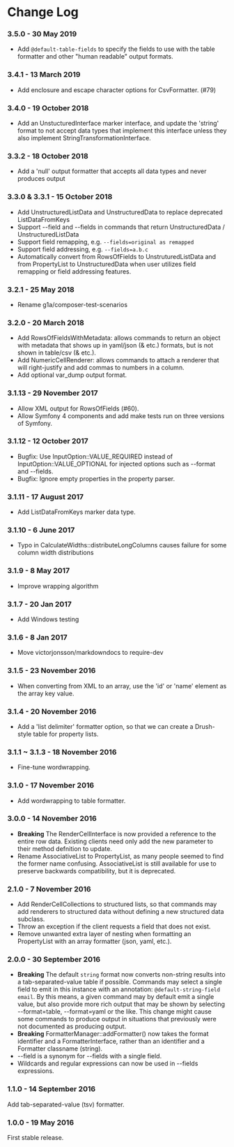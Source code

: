 # Change Log

### 3.5.0 - 30 May 2019

- Add `@default-table-fields` to specify the fields to use with the table formatter and other "human readable" output formats.

### 3.4.1 - 13 March 2019

- Add enclosure and escape character options for CsvFormatter. (#79)

### 3.4.0 - 19 October 2018

- Add an UnstucturedInterface marker interface, and update the 'string' format to not accept data types that implement this interface unless they also implement StringTransformationInterface.

### 3.3.2 - 18 October 2018

- Add a 'null' output formatter that accepts all data types and never produces output

### 3.3.0 & 3.3.1 - 15 October 2018

- Add UnstructuredListData and UnstructuredData to replace deprecated ListDataFromKeys
- Support --field and --fields in commands that return UnstructuredData / UnstructuredListData
- Support field remapping, e.g. `--fields=original as remapped`
- Support field addressing, e.g. `--fields=a.b.c`
- Automatically convert from RowsOfFields to UnstruturedListData and from PropertyList to UnstructuredData when user utilizes field remapping or field addressing features.

### 3.2.1 - 25 May 2018

- Rename g1a/composer-test-scenarios

### 3.2.0 - 20 March 2018

- Add RowsOfFieldsWithMetadata: allows commands to return an object with metadata that shows up in yaml/json (& etc.) formats, but is not shown in table/csv (& etc.).
- Add NumericCellRenderer: allows commands to attach a renderer that will right-justify and add commas to numbers in a column.
- Add optional var_dump output format.

### 3.1.13 - 29 November 2017

- Allow XML output for RowsOfFields (#60).
- Allow Symfony 4 components and add make tests run on three versions of Symfony.

### 3.1.12 - 12 October 2017

- Bugfix: Use InputOption::VALUE_REQUIRED instead of InputOption::VALUE_OPTIONAL
  for injected options such as --format and --fields.
- Bugfix: Ignore empty properties in the property parser.

### 3.1.11 - 17 August 2017

- Add ListDataFromKeys marker data type.

### 3.1.10 - 6 June 2017

- Typo in CalculateWidths::distributeLongColumns causes failure for some column width distributions

### 3.1.9 - 8 May 2017

- Improve wrapping algorithm

### 3.1.7 - 20 Jan 2017

- Add Windows testing

### 3.1.6 - 8 Jan 2017

- Move victorjonsson/markdowndocs to require-dev

### 3.1.5 - 23 November 2016

- When converting from XML to an array, use the 'id' or 'name' element as the array key value.

### 3.1.4 - 20 November 2016

- Add a 'list delimiter' formatter option, so that we can create a Drush-style table for property lists.

### 3.1.1 ~ 3.1.3 - 18 November 2016

- Fine-tune wordwrapping.

### 3.1.0 - 17 November 2016

- Add wordwrapping to table formatter.

### 3.0.0 - 14 November 2016

- **Breaking** The RenderCellInterface is now provided a reference to the entire row data. Existing clients need only add the new parameter to their method defnition to update.
- Rename AssociativeList to PropertyList, as many people seemed to find the former name confusing. AssociativeList is still available for use to preserve backwards compatibility, but it is deprecated.


### 2.1.0 - 7 November 2016

- Add RenderCellCollections to structured lists, so that commands may add renderers to structured data without defining a new structured data subclass.
- Throw an exception if the client requests a field that does not exist.
- Remove unwanted extra layer of nesting when formatting an PropertyList with an array formatter (json, yaml, etc.).


### 2.0.0 - 30 September 2016

- **Breaking** The default `string` format now converts non-string results into a tab-separated-value table if possible.  Commands may select a single field to emit in this instance with an annotation: `@default-string-field email`.  By this means, a given command may by default emit a single value, but also provide more rich output that may be shown by selecting --format=table, --format=yaml or the like.  This change might cause some commands to produce output in situations that previously were not documented as producing output.
- **Breaking** FormatterManager::addFormatter() now takes the format identifier and a FormatterInterface, rather than an identifier and a Formatter classname (string).
- --field is a synonym for --fields with a single field.
- Wildcards and regular expressions can now be used in --fields expressions.


### 1.1.0 - 14 September 2016

Add tab-separated-value (tsv) formatter.


### 1.0.0 - 19 May 2016

First stable release.
